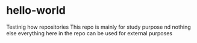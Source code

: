# hello-world
Testinig how repositories 
This repo is mainly for study purpose nd nothing else
everything here in the repo can be used for external purposes
